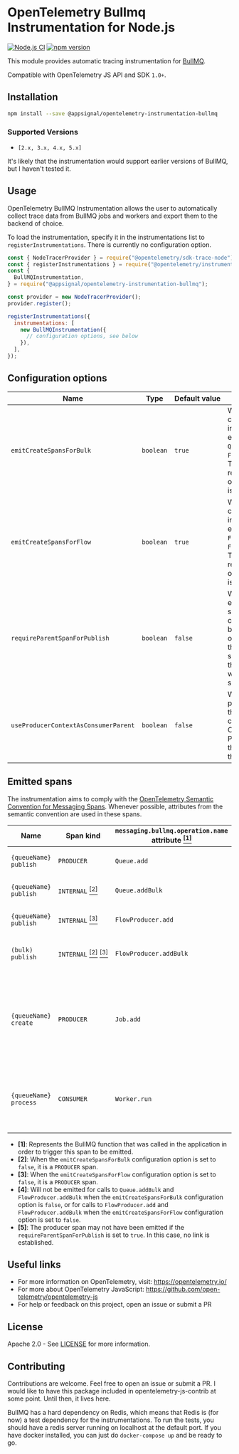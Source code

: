 # OpenTelemetry Bullmq Instrumentation for Node.js

[![Node.js CI](https://github.com/appsignal/opentelemetry-instrumentation-bullmq/actions/workflows/ci.yml/badge.svg?branch=main)](https://github.com/appsignal/opentelemetry-instrumentation-bullmq/actions/workflows/ci.yml)
[![npm version](https://badge.fury.io/js/@appsignal%2Fopentelemetry-instrumentation-bullmq.svg)](https://badge.fury.io/js/@appsignal%2Fopentelemetry-instrumentation-bullmq)

This module provides automatic tracing instrumentation for [BullMQ][bullmq-web-url].

Compatible with OpenTelemetry JS API and SDK `1.0+`.

## Installation

```bash
npm install --save @appsignal/opentelemetry-instrumentation-bullmq
```

### Supported Versions

- `[2.x, 3.x, 4.x, 5.x]`

It's likely that the instrumentation would support earlier versions of BullMQ, but I haven't tested it.

## Usage

OpenTelemetry BullMQ Instrumentation allows the user to automatically collect trace data from BullMQ jobs and workers and export them to the backend of choice.

To load the instrumentation, specify it in the instrumentations list to `registerInstrumentations`. There is currently no configuration option.

```javascript
const { NodeTracerProvider } = require("@opentelemetry/sdk-trace-node");
const { registerInstrumentations } = require("@opentelemetry/instrumentation");
const {
  BullMQInstrumentation,
} = require("@appsignal/opentelemetry-instrumentation-bullmq");

const provider = new NodeTracerProvider();
provider.register();

registerInstrumentations({
  instrumentations: [
    new BullMQInstrumentation({
      // configuration options, see below
    }),
  ],
});
```

## Configuration options

| Name                                  | Type      | Default&nbsp;value | Description                                                                                                                                                                                                  |
|---------------------------------------| --------- | ------------------ |--------------------------------------------------------------------------------------------------------------------------------------------------------------------------------------------------------------|
| `emitCreateSpansForBulk`              | `boolean` | `true`             | Whether to emit a create span for each individual job enqueued by `Queue.addBulk` or `FlowProducer.addBulk`. The span representing the overall bulk operation is emitted regardless.                         |
| `emitCreateSpansForFlow`              | `boolean` | `true`             | Whether to emit a create span for each individual job enqueued by `FlowProducer.add` or `FlowProducer.addBulk`. The span representing the overall flow operation is emitted regardless.                      |
| `requireParentSpanForPublish`         | `boolean` | `false`            | Whether to omit emitting a publish span (and the create child spans for it, for bulk and flow operations) when there is no parent span, meaning that the span created would be the root span of a new trace. |
| `useProducerContextAsConsumerParent`  | `boolean` | `false`            | Whether to use the producer context as the parent for the consumer span. Consumer and Producer will share the same TraceId in this case.                                                                     |

## Emitted spans

The instrumentation aims to comply with the [OpenTelemetry Semantic Convention for Messaging Spans](https://opentelemetry.io/docs/specs/semconv/messaging/messaging-spans/). Whenever possible, attributes from the semantic convention are used in these spans.

| Name                  | Span kind                                                                                                                      | `messaging.bullmq.operation.name` attribute&nbsp;<a href="#emitted-spans-note-1"><sup>\[1\]</sup></a> | Description                                                                                                                                                                    |
| --------------------- | ------------------------------------------------------------------------------------------------------------------------------ | ----------------------------------------------------------------------------------------------------- | ------------------------------------------------------------------------------------------------------------------------------------------------------------------------------ |
| `{queueName} publish` | `PRODUCER`                                                                                                                     | `Queue.add`                                                                                           | A new job is added to the queue.                                                                                                                                               |
| `{queueName} publish` | `INTERNAL`&nbsp;<a href="#emitted-spans-note-2"><sup>\[2\]</sup></a>                                                           | `Queue.addBulk`                                                                                       | New jobs are added to the queue in bulk.                                                                                                                                       |
| `{queueName} publish` | `INTERNAL`&nbsp;<a href="#emitted-spans-note-3"><sup>\[3\]</sup></a>                                                           | `FlowProducer.add`                                                                                    | A new job flow is added to a queue.                                                                                                                                            |
| `(bulk) publish`      | `INTERNAL`&nbsp;<a href="#emitted-spans-note-2"><sup>\[2\]</sup></a>&nbsp;<a href="#emitted-spans-note-3"><sup>\[3\]</sup></a> | `FlowProducer.addBulk`                                                                                | New job flows are added to queues in bulk.                                                                                                                                     |
| `{queueName} create`  | `PRODUCER`                                                                                                                     | `Job.add`                                                                                             | Each of the individual jobs added to a queue. Only emitted in bulk or flow operations. Child span of a publish span.&nbsp;<a href="#emitted-spans-note-4"><sup>\[4\]</sup></a> |
| `{queueName} process` | `CONSUMER`                                                                                                                     | `Worker.run`                                                                                          | Each job execution by a worker. Linked to the corresponding producer span.&nbsp;<a href="#emitted-spans-note-5"><sup>\[5\]</sup></a>                                           |

- <a name="emitted-spans-note-1">**\[1\]**</a>: Represents the BullMQ function that was called in the application in order to trigger this span to be emitted.
- <a name="emitted-spans-note-2">**\[2\]**</a>: When the `emitCreateSpansForBulk` configuration option is set to `false`, it is a `PRODUCER` span.
- <a name="emitted-spans-note-3">**\[3\]**</a>: When the `emitCreateSpansForFlow` configuration option is set to `false`, it is a `PRODUCER` span.
- <a name="emitted-spans-note-4">**\[4\]**</a>: Will not be emitted for calls to `Queue.addBulk` and `FlowProducer.addBulk` when the `emitCreateSpansForBulk` configuration option is `false`, or for calls to `FlowProducer.add` and `FlowProducer.addBulk` when the `emitCreateSpansForFlow` configuration option is set to `false`.
- <a name="emitted-spans-note-5">**\[5\]**</a>: The producer span may not have been emitted if the `requireParentSpanForPublish` is set to `true`. In this case, no link is established.

## Useful links

- For more information on OpenTelemetry, visit: <https://opentelemetry.io/>
- For more about OpenTelemetry JavaScript: <https://github.com/open-telemetry/opentelemetry-js>
- For help or feedback on this project, open an issue or submit a PR

## License

Apache 2.0 - See [LICENSE][license-url] for more information.

[license-url]: https://opensource.org/licenses/Apache-2.0
[npm-url]: https://www.npmjs.com/package/@appsignal/opentelemetry-instrumentation-bullmq
[bullmq-web-url]: https://docs.bullmq.io/

## Contributing

Contributions are welcome. Feel free to open an issue or submit a PR. I would like to have this package included in opentelemetry-js-contrib at some point. Until then, it lives here.

BullMQ has a hard dependency on Redis, which means that Redis is (for now) a test dependency for the instrumentations. To run the tests, you should have a redis server running on localhost at the default port. If you have docker installed, you can just do `docker-compose up` and be ready to go.
